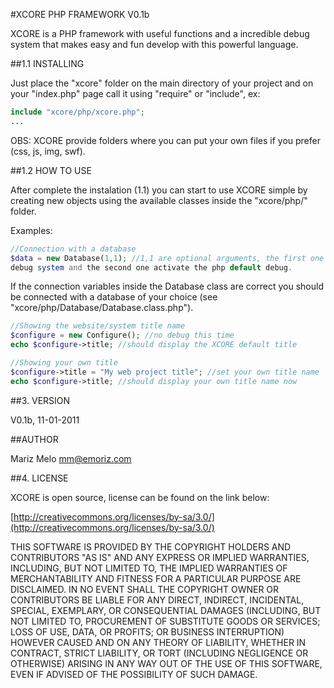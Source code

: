 #XCORE PHP FRAMEWORK V0.1b                                          

XCORE is a PHP framework with useful functions and a incredible debug 
system that makes easy and fun develop with this powerful language.


##1.1 INSTALLING

Just place the "xcore" folder on the main directory of your project 
and on your "index.php" page call it using "require" or "include", 
ex:

```php
include "xcore/php/xcore.php";
...
```

OBS: XCORE provide folders where you can put your own files if you 
prefer (css, js, img, swf).




##1.2 HOW TO USE

After complete the instalation (1.1) you can start to use XCORE simple by creating new
objects using the available classes inside the "xcore/php/" folder. 

Examples: 

```php
//Connection with a database
$data = new Database(1,1); //1,1 are optional arguments, the first one initialize the embebed
debug system and the second one activate the php default debug.
```

If the connection variables inside the Database class are correct you should be connected 
with a database of your choice (see "xcore/php/Database/Database.class.php").


```php
//Showing the website/system title name
$configure = new Configure(); //no debug this time
echo $configure->title; //should display the XCORE default title
```


```php
//Showing your own title
$configure->title = "My web project title"; //set your own title name
echo $configure->title; //should display your own title name now
```



##3. VERSION

V0.1b, 11-01-2011


##AUTHOR

Mariz Melo
mm@emoriz.com


##4. LICENSE

XCORE is open source, license can be found on the link below: 

[http://creativecommons.org/licenses/by-sa/3.0/](http://creativecommons.org/licenses/by-sa/3.0/)

THIS SOFTWARE IS PROVIDED BY THE COPYRIGHT HOLDERS AND CONTRIBUTORS "AS IS" AND ANY EXPRESS 
OR IMPLIED WARRANTIES, INCLUDING, BUT NOT LIMITED TO, THE IMPLIED WARRANTIES OF 
MERCHANTABILITY AND FITNESS FOR A PARTICULAR PURPOSE ARE DISCLAIMED. IN NO EVENT SHALL THE 
COPYRIGHT OWNER OR CONTRIBUTORS BE LIABLE FOR ANY DIRECT, INDIRECT, INCIDENTAL, SPECIAL, 
EXEMPLARY, OR CONSEQUENTIAL DAMAGES (INCLUDING, BUT NOT LIMITED TO, PROCUREMENT OF SUBSTITUTE 
GOODS OR SERVICES; LOSS OF USE, DATA, OR PROFITS; OR BUSINESS INTERRUPTION) HOWEVER CAUSED 
AND ON ANY THEORY OF LIABILITY, WHETHER IN CONTRACT, STRICT LIABILITY, OR TORT (INCLUDING 
NEGLIGENCE OR OTHERWISE) ARISING IN ANY WAY OUT OF THE USE OF THIS SOFTWARE, EVEN IF ADVISED 
OF THE POSSIBILITY OF SUCH DAMAGE.
